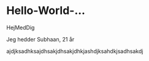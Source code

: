 # Hello-World-...
HejMedDig

Jeg hedder Subhaan, 21 år 



ajdjksadhksajdhsakjdhsakjdhkjashdjksahdkjsadhsakdj
